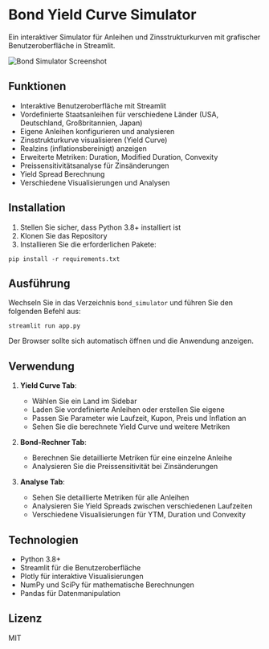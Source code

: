 # Bond Yield Curve Simulator

Ein interaktiver Simulator für Anleihen und Zinsstrukturkurven mit grafischer Benutzeroberfläche in Streamlit.

![Bond Simulator Screenshot](https://img.icons8.com/fluency/96/bonds.png)

## Funktionen

- Interaktive Benutzeroberfläche mit Streamlit
- Vordefinierte Staatsanleihen für verschiedene Länder (USA, Deutschland, Großbritannien, Japan)
- Eigene Anleihen konfigurieren und analysieren
- Zinsstrukturkurve visualisieren (Yield Curve)
- Realzins (inflationsbereinigt) anzeigen
- Erweiterte Metriken: Duration, Modified Duration, Convexity
- Preissensitivitätsanalyse für Zinsänderungen
- Yield Spread Berechnung
- Verschiedene Visualisierungen und Analysen

## Installation

1. Stellen Sie sicher, dass Python 3.8+ installiert ist
2. Klonen Sie das Repository
3. Installieren Sie die erforderlichen Pakete:

```
pip install -r requirements.txt
```

## Ausführung

Wechseln Sie in das Verzeichnis `bond_simulator` und führen Sie den folgenden Befehl aus:

```
streamlit run app.py
```

Der Browser sollte sich automatisch öffnen und die Anwendung anzeigen.

## Verwendung

1. **Yield Curve Tab**:
   - Wählen Sie ein Land im Sidebar
   - Laden Sie vordefinierte Anleihen oder erstellen Sie eigene
   - Passen Sie Parameter wie Laufzeit, Kupon, Preis und Inflation an
   - Sehen Sie die berechnete Yield Curve und weitere Metriken

2. **Bond-Rechner Tab**:
   - Berechnen Sie detaillierte Metriken für eine einzelne Anleihe
   - Analysieren Sie die Preissensitivität bei Zinsänderungen

3. **Analyse Tab**:
   - Sehen Sie detaillierte Metriken für alle Anleihen
   - Analysieren Sie Yield Spreads zwischen verschiedenen Laufzeiten
   - Verschiedene Visualisierungen für YTM, Duration und Convexity

## Technologien

- Python 3.8+
- Streamlit für die Benutzeroberfläche
- Plotly für interaktive Visualisierungen
- NumPy und SciPy für mathematische Berechnungen
- Pandas für Datenmanipulation

## Lizenz

MIT 